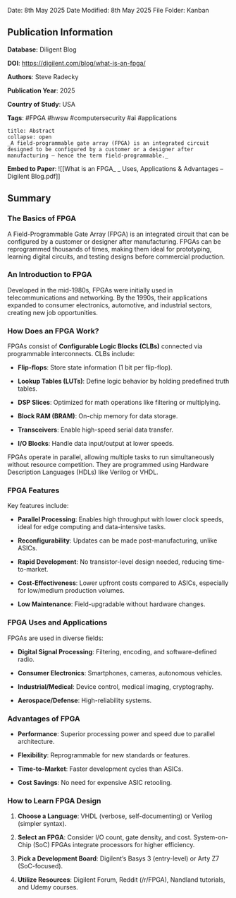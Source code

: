 Date: 8th May 2025
Date Modified: 8th May 2025
File Folder: Kanban
## Publication Information

**Database:** Diligent Blog

**DOI**: https://digilent.com/blog/what-is-an-fpga/

**Authors**: Steve Radecky

**Publication Year**: 2025

**Country of Study**: USA

**Tags**: #FPGA #hwsw #computersecurity #ai #applications 

```ad-abstract
title: Abstract
collapse: open
_A field-programmable gate array (FPGA) is an integrated circuit designed to be configured by a customer or a designer after manufacturing – hence the term field-programmable._
```

**Embed to Paper**: ![[What is an FPGA_ _ Uses, Applications & Advantages – Digilent Blog.pdf]]

## Summary

### The Basics of FPGA

A Field-Programmable Gate Array (FPGA) is an integrated circuit that can be configured by a customer or designer after manufacturing. FPGAs can be reprogrammed thousands of times, making them ideal for prototyping, learning digital circuits, and testing designs before commercial production.

### An Introduction to FPGA

Developed in the mid-1980s, FPGAs were initially used in telecommunications and networking. By the 1990s, their applications expanded to consumer electronics, automotive, and industrial sectors, creating new job opportunities.

### How Does an FPGA Work?

FPGAs consist of **Configurable Logic Blocks (CLBs)** connected via programmable interconnects. CLBs include:

- **Flip-flops**: Store state information (1 bit per flip-flop).
    
- **Lookup Tables (LUTs)**: Define logic behavior by holding predefined truth tables.
    
- **DSP Slices**: Optimized for math operations like filtering or multiplying.
    
- **Block RAM (BRAM)**: On-chip memory for data storage.
    
- **Transceivers**: Enable high-speed serial data transfer.
    
- **I/O Blocks**: Handle data input/output at lower speeds.
    

FPGAs operate in parallel, allowing multiple tasks to run simultaneously without resource competition. They are programmed using Hardware Description Languages (HDLs) like Verilog or VHDL.

### FPGA Features

Key features include:

- **Parallel Processing**: Enables high throughput with lower clock speeds, ideal for edge computing and data-intensive tasks.
    
- **Reconfigurability**: Updates can be made post-manufacturing, unlike ASICs.
    
- **Rapid Development**: No transistor-level design needed, reducing time-to-market.
    
- **Cost-Effectiveness**: Lower upfront costs compared to ASICs, especially for low/medium production volumes.
    
- **Low Maintenance**: Field-upgradable without hardware changes.
    

### FPGA Uses and Applications

FPGAs are used in diverse fields:

- **Digital Signal Processing**: Filtering, encoding, and software-defined radio.
    
- **Consumer Electronics**: Smartphones, cameras, autonomous vehicles.
    
- **Industrial/Medical**: Device control, medical imaging, cryptography.
    
- **Aerospace/Defense**: High-reliability systems.
    

### Advantages of FPGA

- **Performance**: Superior processing power and speed due to parallel architecture.
    
- **Flexibility**: Reprogrammable for new standards or features.
    
- **Time-to-Market**: Faster development cycles than ASICs.
    
- **Cost Savings**: No need for expensive ASIC retooling.
    

### How to Learn FPGA Design

1. **Choose a Language**: VHDL (verbose, self-documenting) or Verilog (simpler syntax).
    
2. **Select an FPGA**: Consider I/O count, gate density, and cost. System-on-Chip (SoC) FPGAs integrate processors for higher efficiency.
    
3. **Pick a Development Board**: Digilent’s Basys 3 (entry-level) or Arty Z7 (SoC-focused).
    
4. **Utilize Resources**: Digilent Forum, Reddit (/r/FPGA), Nandland tutorials, and Udemy courses.

